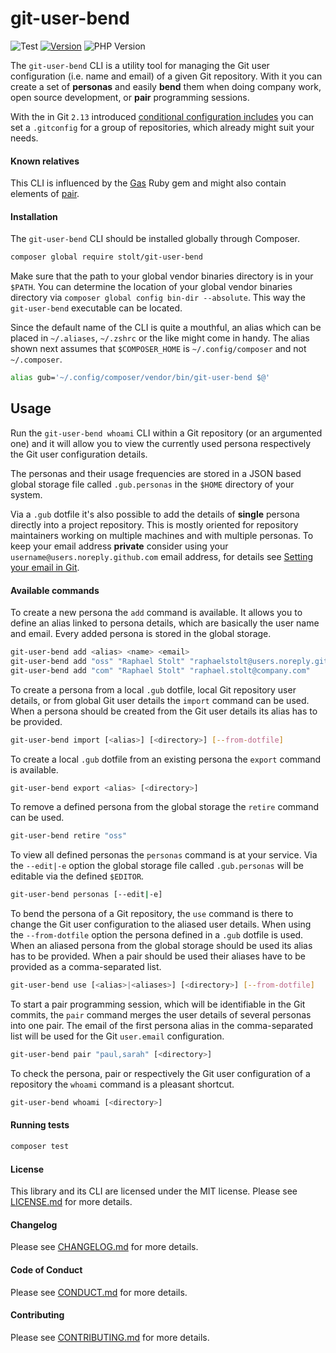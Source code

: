 git-user-bend
================
![Test](https://github.com/raphaelstolt/git-user-bend/workflows/test/badge.svg) [![Version](http://img.shields.io/packagist/v/stolt/git-user-bend.svg?style=flat)](https://packagist.org/packages/stolt/git-user-bend)
![PHP Version](http://img.shields.io/badge/php-8.0+-ff69b4.svg)

The `git-user-bend` CLI is a utility tool for managing the Git user configuration (i.e. name and email) of a given Git repository. With it you can create a set of __personas__ and easily __bend__ them when doing company work, open source development, or __pair__ programming sessions.

With the in Git `2.13` introduced [conditional configuration includes](https://git-scm.com/docs/git-config#_conditional_includes) you can set a `.gitconfig` for a group of repositories, which already might suit your needs.

#### Known relatives
This CLI is influenced by the [Gas](https://github.com/walle/gas) Ruby gem and might also contain elements of [pair](https://github.com/square/pair).

#### Installation
The `git-user-bend` CLI should be installed globally through Composer.

``` bash
composer global require stolt/git-user-bend
```

Make sure that the path to your global vendor binaries directory is in your `$PATH`. You can determine the location of your global vendor binaries directory via `composer global config bin-dir --absolute`. This way the `git-user-bend` executable can be located.

Since the default name of the CLI is quite a mouthful, an alias which can be placed in `~/.aliases`, `~/.zshrc` or the like might come in handy. The alias shown next assumes that `$COMPOSER_HOME` is `~/.config/composer` and not `~/.composer`.

``` bash
alias gub='~/.config/composer/vendor/bin/git-user-bend $@'
```

## Usage
Run the `git-user-bend whoami` CLI within a Git repository (or an argumented one) and it will allow you to view the currently used persona respectively the Git user configuration details.

The personas and their usage frequencies are stored in a JSON based global storage file called `.gub.personas` in the `$HOME` directory of your system.

Via a `.gub` dotfile it's also possible to add the details of __single__ persona directly into a project repository. This is mostly oriented for repository maintainers working on multiple machines and with multiple personas. To keep your email address __private__ consider using your `username@users.noreply.github.com` email address, for details see [Setting your email in Git](https://help.github.com/articles/setting-your-email-in-git/).

#### Available commands
To create a new persona the `add` command is available. It allows you to define an alias linked to persona details, which are basically the user name and email. Every added persona is stored in the global storage.
``` bash
git-user-bend add <alias> <name> <email>
git-user-bend add "oss" "Raphael Stolt" "raphaelstolt@users.noreply.github.com"
git-user-bend add "com" "Raphael Stolt" "raphael.stolt@company.com"
```

To create a persona from a local `.gub` dotfile, local Git repository user details, or from global Git user details the `import` command can be used. When a persona should be created from the Git user details its alias has to be provided.
``` bash
git-user-bend import [<alias>] [<directory>] [--from-dotfile]
```

To create a local `.gub` dotfile from an existing persona the `export` command is available.
``` bash
git-user-bend export <alias> [<directory>]
```

To remove a defined persona from the global storage the `retire` command can be used.
``` bash
git-user-bend retire "oss"
```

To view all defined personas the `personas` command is at your service. Via the `--edit|-e` option the global storage file called `.gub.personas` will be editable via the defined `$EDITOR`.
``` bash
git-user-bend personas [--edit|-e]
```

To bend the persona of a Git repository, the `use` command is there to change the Git user configuration to the aliased user details. When using the `--from-dotfile` option the persona defined in a `.gub` dotfile is used. When an aliased persona from the global storage should be used its alias has to be provided. When a pair should be used their aliases have to be provided as a comma-separated list.
``` bash
git-user-bend use [<alias>|<aliases>] [<directory>] [--from-dotfile]
```

To start a pair programming session, which will be identifiable in the Git commits, the `pair` command merges the user details of several personas into one pair. The email of the first persona alias in the comma-separated list will be used for the Git `user.email` configuration.
``` bash
git-user-bend pair "paul,sarah" [<directory>]
```

To check the persona, pair or respectively the Git user configuration of a repository the `whoami` command is a pleasant shortcut.
``` bash
git-user-bend whoami [<directory>]
```

#### Running tests
``` bash
composer test
```

#### License
This library and its CLI are licensed under the MIT license. Please see [LICENSE.md](LICENSE.md) for more details.

#### Changelog
Please see [CHANGELOG.md](CHANGELOG.md) for more details.

#### Code of Conduct
Please see [CONDUCT.md](CONDUCT.md) for more details.

#### Contributing
Please see [CONTRIBUTING.md](CONTRIBUTING.md) for more details.
